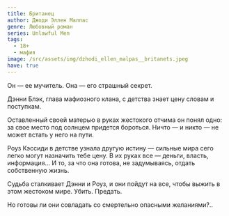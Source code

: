 ```yaml
---
title: Британец
author: Джоди Эллен Малпас
genre: Любовный роман
series: Unlawful Men
tags:
  - 18+
  - мафия
image: /src/assets/img/dzhodi_ellen_malpas__britanets.jpeg
have: true
---
```

Он — ее мучитель. Она — его страшный секрет.

Дэнни Блэк, глава мафиозного клана, с детства знает цену словам и поступкам.

Оставленный своей матерью в руках жестокого отчима он понял одно: за свое место под солнцем придется бороться. Ничто — и никто — не может встать у него на пути.

Роуз Кэссиди в детстве узнала другую истину — сильные мира сего легко могут назначить тебе цену. В их руках все — деньги, власть, информация… И то, за что она готова, не задумываясь, отдать собственную жизнь.

Судьба сталкивает Дэнни и Роуз, и они пойдут на все, чтобы выжить в этом жестоком мире. Убить. Предать.

Но готовы ли они совладать со смертельно опасными желаниями?..
